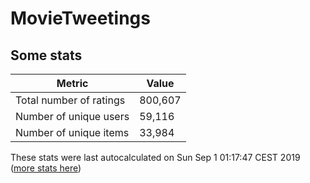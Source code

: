 # MovieTweetings
## Some stats

Metric | Value
--- | ---
Total number of ratings                 | 800,607
Number of unique users                  | 59,116
Number of unique items                  | 33,984
These stats were last autocalculated on Sun Sep 1 01:17:47 CEST 2019  ([more stats here](./stats.md))


